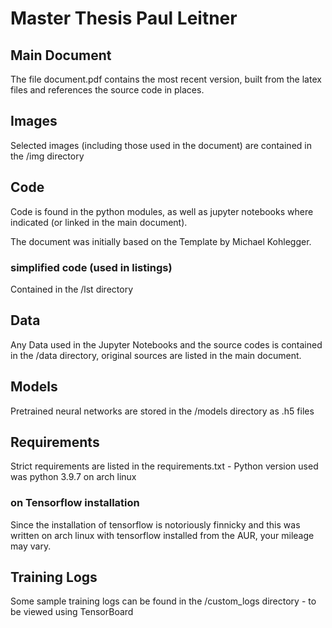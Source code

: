# Master Thesis Paul Leitner

## Main Document

The file document.pdf contains the most recent version, built from the latex files and references the source code in places.

## Images

Selected images (including those used in the document) are contained in the /img directory

## Code

Code is found in the python modules, as well as jupyter notebooks where indicated (or linked in the main document).

The document was initially based on the Template by Michael Kohlegger.

### simplified code (used in listings)

Contained in the /lst directory

## Data

Any Data used in the Jupyter Notebooks and the source codes is contained in the /data directory, original sources are listed in the main document.

## Models

Pretrained neural networks are stored in the /models directory as .h5 files

## Requirements

Strict requirements are listed in the requirements.txt - Python version used was python 3.9.7 on arch linux

### on Tensorflow installation

Since the installation of tensorflow is notoriously finnicky and this was written on arch linux with tensorflow installed from the AUR, your mileage may vary.


## Training Logs

Some sample training logs can be found in the /custom_logs directory - to be viewed using TensorBoard